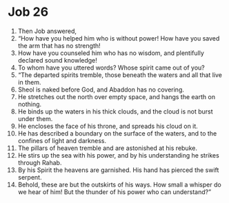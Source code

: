 ﻿
# Job 26
1. Then Job answered, 
2. “How have you helped him who is without power! How have you saved the arm that has no strength! 
3. How have you counseled him who has no wisdom, and plentifully declared sound knowledge! 
4. To whom have you uttered words? Whose spirit came out of you? 
5. “The departed spirits tremble, those beneath the waters and all that live in them. 
6. Sheol is naked before God, and Abaddon has no covering. 
7. He stretches out the north over empty space, and hangs the earth on nothing. 
8. He binds up the waters in his thick clouds, and the cloud is not burst under them. 
9. He encloses the face of his throne, and spreads his cloud on it. 
10. He has described a boundary on the surface of the waters, and to the confines of light and darkness. 
11. The pillars of heaven tremble and are astonished at his rebuke. 
12. He stirs up the sea with his power, and by his understanding he strikes through Rahab. 
13. By his Spirit the heavens are garnished. His hand has pierced the swift serpent. 
14. Behold, these are but the outskirts of his ways. How small a whisper do we hear of him! But the thunder of his power who can understand?” 
